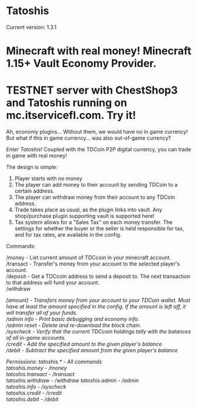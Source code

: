 Tatoshis
========

Current version: 1.3.1

Minecraft with real money! Minecraft 1.15+ Vault Economy Provider.
=
TESTNET server with ChestShop3 and Tatoshis running on mc.itservicefl.com. Try it!
=

Ah, economy plugins... Without them, we would have no in game currency! But what if this in game currency... was also out-of-game currency?  

*Enter Tatoshis!*
Coupled with the TDCoin P2P digital currency, you can trade in game with real money!

The design is simple:  
1) Player starts with no money  
2) The player can add money to their account by sending TDCoin to a certain address.  
3) The player can withdraw money from their account to any TDCoin address.  
4) Trade takes place as usual, as the plugin links into vault. Any shop/purchase plugin supporting vault is supported here!  
5) Tax system allows for a "Sales Tax" on each money transfer. The settings for whether the buyer or the seller is held responsible for tax, and for tax rates, are available in the config.  

Commands:  

/money - List current amount of TDCcoin in your minecraft account.  
/transact <player> <amount> - Transfer's money from your account to the selected player's account.  
/deposit - Get a TDCcoin address to send a deposit to. The next transaction to that address will fund your account.  
/withdraw <address> [amount] - Transfers money from your account to your TDCoin wallet. Must have at least the amount specified in the config. If the amount is left off, it will transfer all of your funds.  
/admin info - Print basic debugging and economy info.  
/admin reset - Delete and re-download the block chain.  
/syscheck - Verify that the current TDCcoin holdings tally with the balances of all in-game accounts.  
/credit <player> <amount> - Add the specified amount to the given player's balance  
/debit <player> <amount> - Subtract the specified amount from the given player's balance  

Permissions:
tatoshis.* - All commands  
tatoshis.money - /money  
tatoshis.transact - /transact  
tatoshis.withdraw - /withdraw
tatoshis.admin - /admin  
tatoshis.info - /syscheck  
tatoshis.credit - /credit  
tatoshis.debit - /debit

